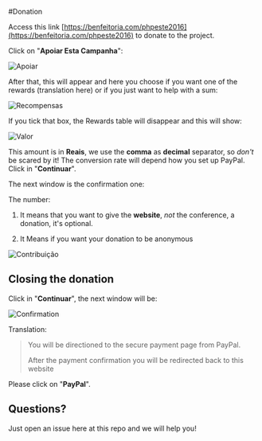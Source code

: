 #Donation

Access this link [https://benfeitoria.com/phpeste2016](https://benfeitoria.com/phpeste2016) to donate to the project.

Click on "**Apoiar Esta Campanha**":

![Apoiar](/images/apoiar.png)

After that, this will appear and here you choose if you want one of the rewards (translation here) or if you just want to help with a sum:

![Recompensas](/images/recompensas.png)

If you tick that box, the Rewards table will disappear and this will show:

![Valor](/images/amount.png)

This amount is in **Reais**, we use the **comma** as **decimal** separator, so _don't_ be scared by it! The conversion rate will depend how you set up PayPal. Click in "**Continuar**".

The next window is the confirmation one:

The number:
1. It means that you want to give the **website**, _not_ the conference, a donation, it's optional.

2. It Means if you want your donation to be anonymous

![Contribuição](/images/contribuicao.png)

## Closing the donation

Click in "**Continuar**", the next window will be:

![Confirmation](/images/confirmation.png)

Translation:
> You will be directioned to the secure payment page from PayPal.
>
> After the payment confirmation you will be redirected back to this website

Please click on "**PayPal**".

## Questions?

Just open an issue here at this repo and we will help you!
